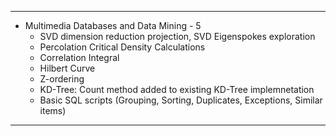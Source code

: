 ***
* Multimedia Databases and Data Mining - 5
  * SVD dimension reduction projection, SVD Eigenspokes exploration
  * Percolation Critical Density Calculations
  * Correlation Integral
  * Hilbert Curve
  * Z-ordering
  * KD-Tree: Count method added to existing KD-Tree implemnetation
  * Basic SQL scripts (Grouping, Sorting, Duplicates, Exceptions, Similar items)
***

